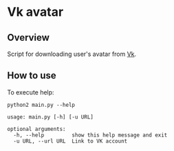 # Vk avatar

## Overview
Script for downloading user's avatar from [Vk](https://vk.com).

## How to use 
To execute help:
```
python2 main.py --help
```
```
usage: main.py [-h] [-u URL]

optional arguments:
  -h, --help         show this help message and exit
  -u URL, --url URL  Link to VK account
```
